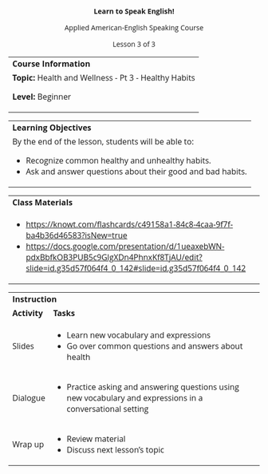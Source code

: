 
<style>
body {
  font-family: 'Open Sans', sans-serif;
}
.markdown-body table {
  display: table;
}
</style>
<p style="text-align: center">
<strong>Learn to Speak English!</strong>
</p>
<p style="text-align: center">
Applied American-English Speaking Course
</p>
<p style="text-align: center">
Lesson 3 of 3
</p>

<table>
  <tr>
   <td><strong>Course Information</strong>
   </td>
  </tr>
  <tr>
   <td><strong>Topic: </strong>Health and Wellness - Pt 3 - Healthy Habits
<p>
<strong>Level: </strong>Beginner
   </td>
  </tr>
</table>



<table>
  <tr>
   <td><strong>Learning Objectives</strong>
   </td>
  </tr>
  <tr>
   <td>By the end of the lesson, students will be able to:
<ul>

<li>Recognize common healthy and unhealthy habits.</li>

<li>Ask and answer questions about their good and bad habits.</li>
</ul>
   </td>
  </tr>
</table>



<table>
  <tr>
   <td><strong>Class Materials</strong>
   </td>
  </tr>
  <tr>
   <td>
<ul>

<li><a href="https://knowt.com/flashcards/c49158a1-84c8-4caa-9f7f-ba4b36d46583?isNew=true">https://knowt.com/flashcards/c49158a1-84c8-4caa-9f7f-ba4b36d46583?isNew=true</a> </li>

<li><a href="https://docs.google.com/presentation/d/1ueaxebWN-pdxBbfkOB3PUB5c9GlgXDn4PhnxKf8TjAU/edit?slide=id.g35d57f064f4_0_142#slide=id.g35d57f064f4_0_142">https://docs.google.com/presentation/d/1ueaxebWN-pdxBbfkOB3PUB5c9GlgXDn4PhnxKf8TjAU/edit?slide=id.g35d57f064f4_0_142#slide=id.g35d57f064f4_0_142</a> </li>
</ul>
   </td>
  </tr>
</table>



<table>
  <tr>
   <td colspan="2" ><strong>Instruction</strong>
   </td>
  </tr>
  <tr>
   <td><strong>Activity</strong>
   </td>
   <td><strong>Tasks</strong>
   </td>
  </tr>
  <tr>
   <td>Slides
   </td>
   <td>
<ul>

<li>Learn new vocabulary and expressions</li>

<li>Go over common questions and answers about health</li>
</ul>
   </td>
  </tr>
  <tr>
   <td>Dialogue
   </td>
   <td>
<ul>

<li>Practice asking and answering questions using new vocabulary and expressions in a conversational setting</li>
</ul>
   </td>
  </tr>
  <tr>
   <td>Wrap up
   </td>
   <td>
<ul>

<li>Review material</li>

<li>Discuss next lesson’s topic</li>
</ul>
   </td>
  </tr>
</table>

